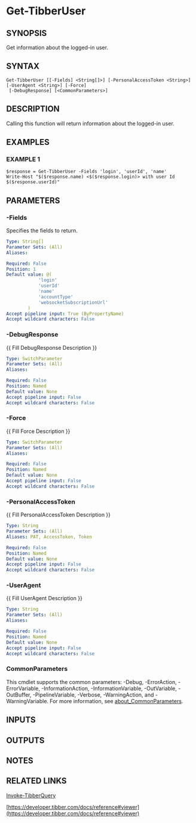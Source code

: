 # Get-TibberUser

## SYNOPSIS
Get information about the logged-in user.

## SYNTAX

```
Get-TibberUser [[-Fields] <String[]>] [-PersonalAccessToken <String>] [-UserAgent <String>] [-Force]
 [-DebugResponse] [<CommonParameters>]
```

## DESCRIPTION
Calling this function will return information about the logged-in user.

## EXAMPLES

### EXAMPLE 1
```
$response = Get-TibberUser -Fields 'login', 'userId', 'name'
Write-Host "$($response.name) <$($response.login)> with user Id $($response.userId)"
```

## PARAMETERS

### -Fields
Specifies the fields to return.

```yaml
Type: String[]
Parameter Sets: (All)
Aliases:

Required: False
Position: 1
Default value: @(
            'login'
            'userId'
            'name'
            'accountType'
            'websocketSubscriptionUrl'
        )
Accept pipeline input: True (ByPropertyName)
Accept wildcard characters: False
```

### -DebugResponse
{{ Fill DebugResponse Description }}

```yaml
Type: SwitchParameter
Parameter Sets: (All)
Aliases:

Required: False
Position: Named
Default value: None
Accept pipeline input: False
Accept wildcard characters: False
```

### -Force
{{ Fill Force Description }}

```yaml
Type: SwitchParameter
Parameter Sets: (All)
Aliases:

Required: False
Position: Named
Default value: None
Accept pipeline input: False
Accept wildcard characters: False
```

### -PersonalAccessToken
{{ Fill PersonalAccessToken Description }}

```yaml
Type: String
Parameter Sets: (All)
Aliases: PAT, AccessToken, Token

Required: False
Position: Named
Default value: None
Accept pipeline input: False
Accept wildcard characters: False
```

### -UserAgent
{{ Fill UserAgent Description }}

```yaml
Type: String
Parameter Sets: (All)
Aliases:

Required: False
Position: Named
Default value: None
Accept pipeline input: False
Accept wildcard characters: False
```

### CommonParameters
This cmdlet supports the common parameters: -Debug, -ErrorAction, -ErrorVariable, -InformationAction, -InformationVariable, -OutVariable, -OutBuffer, -PipelineVariable, -Verbose, -WarningAction, and -WarningVariable. For more information, see [about_CommonParameters](http://go.microsoft.com/fwlink/?LinkID=113216).

## INPUTS

## OUTPUTS

## NOTES

## RELATED LINKS

[Invoke-TibberQuery](Invoke-TibberQuery.md)

[https://developer.tibber.com/docs/reference#viewer](https://developer.tibber.com/docs/reference#viewer)

